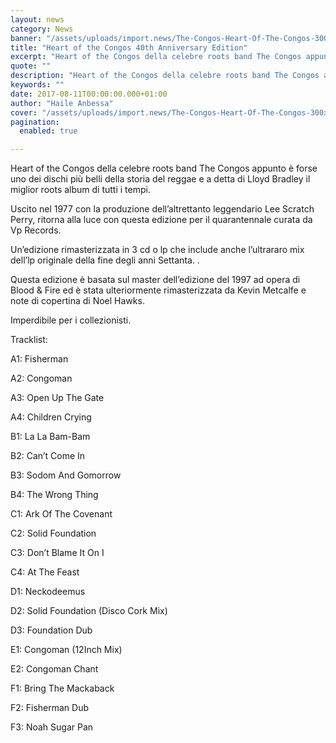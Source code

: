 ```yaml
---
layout: news
category: News
banner: "/assets/uploads/import.news/The-Congos-Heart-Of-The-Congos-300x300.jpg"
title: "Heart of the Congos 40th Anniversary Edition"
excerpt: "Heart of the Congos della celebre roots band The Congos appunto è forse uno dei dischi più belli della storia del reggae e a detta di Lloyd Bradley il miglior roots album di tutti i tempi. Uscito nel 1977 con la produzione dell’altrettanto leggendario Lee Scratch Perry, ritorna alla luce con questa edizione per il [&hellip"
quote: ""
description: "Heart of the Congos della celebre roots band The Congos appunto è forse uno dei dischi più belli della storia del reggae e a detta di Lloyd Bradley il miglior roots album di tutti i tempi. Uscito nel 1977 con la produzione dell’altrettanto leggendario Lee Scratch Perry, ritorna alla luce con questa edizione per il [&hellip"
keywords: ""
date: 2017-08-11T00:00:00.000+01:00
author: "Haile Anbessa"
cover: "/assets/uploads/import.news/The-Congos-Heart-Of-The-Congos-300x300.jpg"
pagination:
  enabled: true

---
```


Heart of the Congos della celebre roots band The Congos appunto è forse uno dei dischi più belli della storia del reggae e a detta di Lloyd Bradley il miglior roots album di tutti i tempi.

Uscito nel 1977 con la produzione dell’altrettanto leggendario Lee Scratch Perry, ritorna alla luce con questa edizione per il quarantennale curata da Vp Records.

Un’edizione rimasterizzata in 3 cd o lp che include anche l’ultrararo mix dell’lp originale della fine degli anni Settanta. .

Questa edizione è basata sul master dell’edizione del 1997 ad opera di Blood & Fire ed è stata ulteriormente rimasterizzata da Kevin Metcalfe e note di copertina di Noel Hawks.

Imperdibile per i collezionisti.

Tracklist:

A1: Fisherman

A2: Congoman

A3: Open Up The Gate

A4: Children Crying

B1: La La Bam-Bam

B2: Can’t Come In

B3: Sodom And Gomorrow

B4: The Wrong Thing

C1: Ark Of The Covenant

C2: Solid Foundation

C3: Don’t Blame It On I

C4: At The Feast

D1: Neckodeemus

D2: Solid Foundation (Disco Cork Mix)

D3: Foundation Dub

E1: Congoman (12Inch Mix)

E2: Congoman Chant

F1: Bring The Mackaback

F2: Fisherman Dub

F3: Noah Sugar Pan